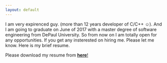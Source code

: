 ```yaml
---
layout: default
---
```


I am very expirenced guy. (more than 12 years developer of C/C++ :relaxed:). And I am going to graduate on June of 2017 with a master degree of software engineering from DePaul University.
So from now on I am totally open for any opportunities. If you get any insterested on hiring me. Please let me know. Here is my brief resume.

Please download my resume from [**here**!](/data/EthanHao-resume.pdf)


 
